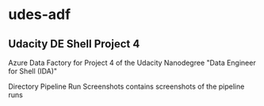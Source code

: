 # udes-adf
## Udacity DE Shell Project 4
Azure Data Factory for Project 4 of the Udacity Nanodegree "Data Engineer for Shell (IDA)"

Directory Pipeline Run Screenshots contains screenshots of the pipeline runs